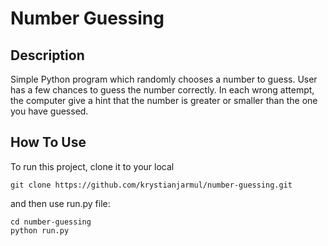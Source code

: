 # Number Guessing

## Description
Simple Python program which randomly chooses a number to guess. User has a few chances to guess the number correctly. In each wrong attempt, the computer give a hint that the number is greater or smaller than the one you have guessed.

## How To Use

To run this project, clone it to your local
```
git clone https://github.com/krystianjarmul/number-guessing.git
```

 and then use run.py file:
 ```
 cd number-guessing
 python run.py
 ```
 
 
